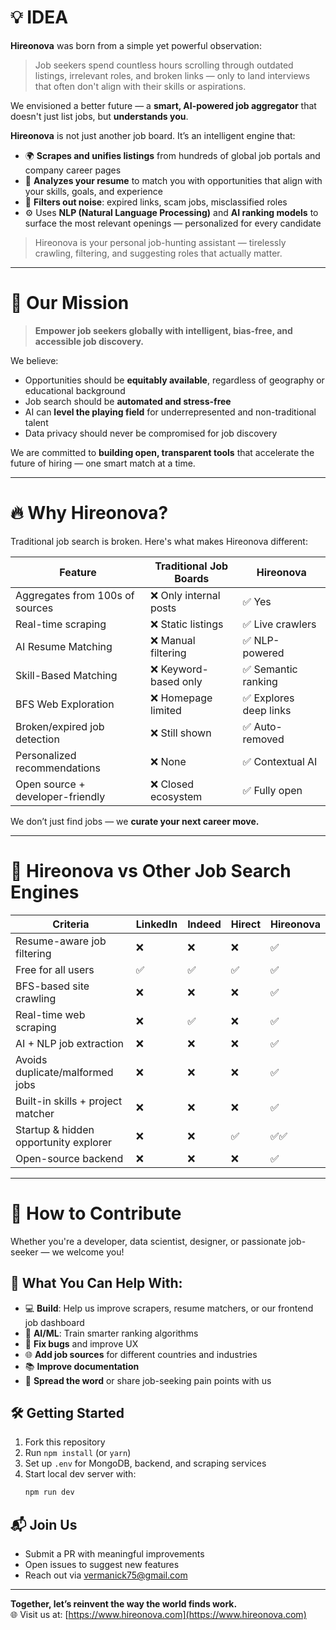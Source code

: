 
# 💡 IDEA

**Hireonova** was born from a simple yet powerful observation:  
> Job seekers spend countless hours scrolling through outdated listings, irrelevant roles, and broken links — only to land interviews that often don't align with their skills or aspirations.

We envisioned a better future — a **smart, AI-powered job aggregator** that doesn't just list jobs, but **understands you**.

**Hireonova** is not just another job board. It’s an intelligent engine that:

- 🌍 **Scrapes and unifies listings** from hundreds of global job portals and company career pages
- 🧠 **Analyzes your resume** to match you with opportunities that align with your skills, goals, and experience
- 🧭 **Filters out noise**: expired links, scam jobs, misclassified roles
- ⚙️ Uses **NLP (Natural Language Processing)** and **AI ranking models** to surface the most relevant openings — personalized for every candidate

> Hireonova is your personal job-hunting assistant — tirelessly crawling, filtering, and suggesting roles that actually matter.

---

# 🎯 Our Mission

> **Empower job seekers globally with intelligent, bias-free, and accessible job discovery.**

We believe:
- Opportunities should be **equitably available**, regardless of geography or educational background
- Job search should be **automated and stress-free**
- AI can **level the playing field** for underrepresented and non-traditional talent
- Data privacy should never be compromised for job discovery

We are committed to **building open, transparent tools** that accelerate the future of hiring — one smart match at a time.

---

# 🔥 Why Hireonova?

Traditional job search is broken. Here's what makes Hireonova different:

| Feature                            | Traditional Job Boards | Hireonova |
|-----------------------------------|-------------------------|------------|
| Aggregates from 100s of sources   | ❌ Only internal posts   | ✅ Yes      |
| Real-time scraping                | ❌ Static listings       | ✅ Live crawlers |
| AI Resume Matching                | ❌ Manual filtering      | ✅ NLP-powered |
| Skill-Based Matching              | ❌ Keyword-based only    | ✅ Semantic ranking |
| BFS Web Exploration               | ❌ Homepage limited      | ✅ Explores deep links |
| Broken/expired job detection      | ❌ Still shown           | ✅ Auto-removed |
| Personalized recommendations      | ❌ None                  | ✅ Contextual AI |
| Open source + developer-friendly | ❌ Closed ecosystem      | ✅ Fully open |

We don’t just find jobs — we **curate your next career move.**

---

# 💪 Hireonova vs Other Job Search Engines

| Criteria                         | LinkedIn | Indeed | Hirect | Hireonova |
|----------------------------------|----------|--------|--------|-----------|
| Resume-aware job filtering       | ❌        | ❌      | ❌      | ✅         |
| Free for all users               | ✅        | ✅      | ✅      | ✅         |
| BFS-based site crawling          | ❌        | ❌      | ❌      | ✅         |
| Real-time web scraping           | ❌        | ✅      | ❌      | ✅         |
| AI + NLP job extraction          | ❌        | ❌      | ❌      | ✅         |
| Avoids duplicate/malformed jobs | ❌        | ❌      | ❌      | ✅         |
| Built-in skills + project matcher | ❌        | ❌      | ❌      | ✅         |
| Startup & hidden opportunity explorer | ❌    | ❌      | ✅      | ✅✅       |
| Open-source backend              | ❌        | ❌      | ❌      | ✅         |

---

# 🤝 How to Contribute

Whether you're a developer, data scientist, designer, or passionate job-seeker — we welcome you!

## 🧱 What You Can Help With:
- 💻 **Build**: Help us improve scrapers, resume matchers, or our frontend job dashboard
- 🤖 **AI/ML**: Train smarter ranking algorithms
- 🐛 **Fix bugs** and improve UX
- 🌐 **Add job sources** for different countries and industries
- 📚 **Improve documentation**
- 📣 **Spread the word** or share job-seeking pain points with us

## 🛠 Getting Started
1. Fork this repository
2. Run `npm install` (or `yarn`)
3. Set up `.env` for MongoDB, backend, and scraping services
4. Start local dev server with:
   ```bash
   npm run dev
   ```

## 📬 Join Us
- Submit a PR with meaningful improvements
- Open issues to suggest new features
- Reach out via [vermanick75@gmail.com](mailto:vermanick75@gmail.com)

---

**Together, let’s reinvent the way the world finds work.**  
🌐 Visit us at: [https://www.hireonova.com](https://www.hireonova.com)
